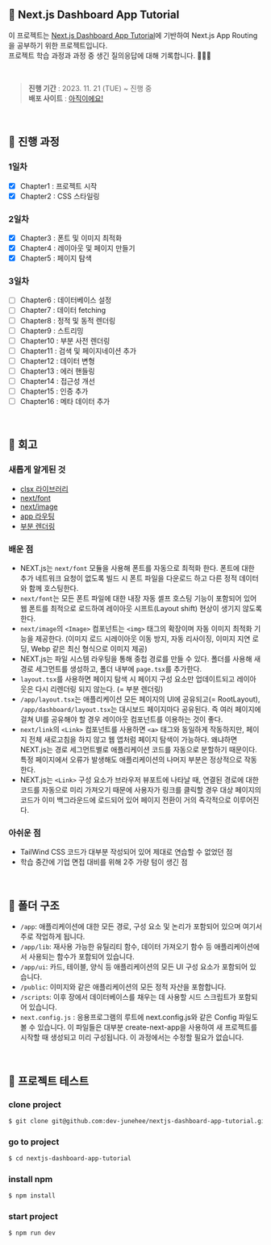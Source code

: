 ## 🖤 Next.js Dashboard App Tutorial

이 프로젝트는 [Next.js Dashboard App Tutorial](https://nextjs.org/learn/dashboard-app)에 기반하여 Next.js App Routing을 공부하기 위한 프로젝트입니다.<br />
프로젝트 학습 과정과 과정 중 생긴 질의응답에 대해 기록합니다. 👩🏻‍💻

<br />

> **진행 기간** : 2023. 11. 21 (TUE) ~ 진행 중<br />**배포 사이트** : [아직이에요!]()

<br />

## 🌷 진행 과정

### 1일차

- [x] Chapter1 : 프로젝트 시작
- [x] Chapter2 : CSS 스타일링

### 2일차

- [x] Chapter3 : 폰트 및 이미지 최적화
- [x] Chapter4 : 레이아웃 및 페이지 만들기
- [x] Chapter5 : 페이지 탐색

### 3일차

- [ ] Chapter6 : 데이터베이스 설정
- [ ] Chapter7 : 데이터 fetching
- [ ] Chapter8 : 정적 및 동적 렌더링
- [ ] Chapter9 : 스트리밍
- [ ] Chapter10 : 부분 사전 렌더링
- [ ] Chapter11 : 검색 및 페이지네이션 추가
- [ ] Chapter12 : 데이터 변형
- [ ] Chapter13 : 에러 핸들링
- [ ] Chapter14 : 접근성 개선
- [ ] Chapter15 : 인증 추가
- [ ] Chapter16 : 메타 데이터 추가

<br />

## 💬 회고

### 새롭게 알게된 것

- [clsx 라이브러리](https://github.com/lukeed/clsx)
- [next/font](https://nextjs.org/docs/pages/api-reference/components/font)
- [next/image](https://nextjs.org/docs/pages/api-reference/components/image)
- [app 라우팅](https://nextjs.org/docs/app/building-your-application/routing)
- [부분 렌더링](https://nextjs.org/docs/app/building-your-application/routing/linking-and-navigating#3-partial-rendering)

### 배운 점

- NEXT.js는 `next/font` 모듈을 사용해 폰트를 자동으로 최적화 한다. 폰트에 대한 추가 네트워크 요청이 없도록 빌드 시 폰트 파일을 다운로드 하고 다른 정적 데이터와 함께 호스팅한다.
- `next/font`는 모든 폰트 파일에 대한 내장 자동 셀프 호스팅 기능이 포함되어 있어 웹 폰트를 최적으로 로드하여 레이아웃 시프트(Layout shift) 현상이 생기지 않도록 한다.
- `next/image`의 `<Image>` 컴포넌트는 `<img>` 태그의 확장이며 자동 이미지 최적화 기능을 제공한다. (이미지 로드 시레이아웃 이동 방지, 자동 리사이징, 이미지 지연 로딩, Webp 같은 최신 형식으로 이미지 제공)
- NEXT.js는 파일 시스템 라우팅을 통해 중첩 경로를 만들 수 있다. 폴더를 사용해 새 경로 세그먼트를 생성하고, 폴더 내부에 `page.tsx`를 추가한다.
- `layout.tsx`를 사용하면 페이지 탐색 시 페이지 구성 요소만 업데이트되고 레이아웃은 다시 리렌더링 되지 않는다. (= 부분 렌더링)
- `/app/layout.tsx`는 애플리케이션 모든 페이지의 UI에 공유되고(= RootLayout), `/app/dashboard/layout.tsx`는 대시보드 페이지마다 공유된다. 즉 여러 페이지에 걸쳐 UI를 공유해야 할 경우 레이아웃 컴포넌트를 이용하는 것이 좋다.
- `next/link`의 `<Link>` 컴포넌트를 사용하면 `<a>` 태그와 동일하게 작동하지만, 페이지 전체 새로고침을 하지 않고 웹 앱처럼 페이지 탐색이 가능하다. 왜냐하면 NEXT.js는 경로 세그먼트별로 애플리케이션 코드를 자동으로 분할하기 때문이다. 특정 페이지에서 오류가 발생해도 애플리케이션의 나머지 부분은 정상적으로 작동한다.
- NEXT.js는 `<Link>` 구성 요소가 브라우저 뷰포트에 나타날 때, 연결된 경로에 대한 코드를 자동으로 미리 가져오기 때문에 사용자가 링크를 클릭할 경우 대상 페이지의 코드가 이미 백그라운드에 로드되어 있어 페이지 전환이 거의 즉각적으로 이루어진다.

### 아쉬운 점

- TailWind CSS 코드가 대부분 작성되어 있어 제대로 연습할 수 없었던 점
- 학습 중간에 기업 면접 대비를 위해 2주 가량 텀이 생긴 점

<br />

## 📂 폴더 구조

- `/app`: 애플리케이션에 대한 모든 경로, 구성 요소 및 논리가 포함되어 있으며 여기서 주로 작업하게 됩니다.
- `/app/lib`: 재사용 가능한 유틸리티 함수, 데이터 가져오기 함수 등 애플리케이션에서 사용되는 함수가 포함되어 있습니다.
- `/app/ui`: 카드, 테이블, 양식 등 애플리케이션의 모든 UI 구성 요소가 포함되어 있습니다.
- `/public`: 이미지와 같은 애플리케이션의 모든 정적 자산을 포함합니다.
- `/scripts`: 이후 장에서 데이터베이스를 채우는 데 사용할 시드 스크립트가 포함되어 있습니다.
- `next.config.js` : 응용프로그램의 루트에 next.config.js와 같은 Config 파일도 볼 수 있습니다. 이 파일들은 대부분 create-next-app을 사용하여 새 프로젝트를 시작할 때 생성되고 미리 구성됩니다. 이 과정에서는 수정할 필요가 없습니다.

<br />

## 👀 프로젝트 테스트

### clone project

```bash
$ git clone git@github.com:dev-junehee/nextjs-dashboard-app-tutorial.git
```

### go to project

```bash
$ cd nextjs-dashboard-app-tutorial
```

### install npm

```bash
$ npm install
```

### start project

```bash
$ npm run dev
```
